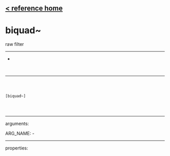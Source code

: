 [< reference home](ceammc_lib.html)
---

# biquad~


raw filter

---

-
<br>


---


```



[biquad~]


            
```

---
arguments:

ARG_NAME: -<br>

---
properties:


